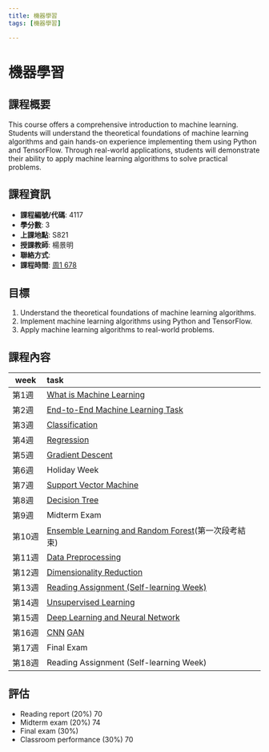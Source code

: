 ```yaml
---
title: 機器學習
tags: [機器學習]

---
```


# 機器學習

## 課程概要
This course offers a comprehensive introduction to machine learning. Students will understand the theoretical foundations of machine learning algorithms and gain hands-on experience implementing them using Python and TensorFlow. Through real-world applications, students will demonstrate their ability to apply machine learning algorithms to solve practical problems.
## 課程資訊
- **課程編號/代碼**: 4117
- **學分數**: 3
- **上課地點**: S821
- **授課教師**: 楊景明
- **聯絡方式**: 
- **課程時間**: [周1 678](/課程時間表.md)

## 目標
1. Understand the theoretical foundations of machine learning algorithms.
2. Implement machine learning algorithms using Python and TensorFlow.
3. Apply machine learning algorithms to real-world problems.
## 課程內容
<!-- undo to  write -->
| week   | task                                                                           |
| ------ |:------------------------------------------------------------------------------ |
| 第1週  | [What is Machine Learning](/What%20is%20Machine%20Learning.md)                            |
| 第2週  | [End-to-End Machine Learning Task](/End-to-End%20Machine%20Learning%20Task.md)                    |
| 第3週  | [Classification](/Classification.md)                                      |
| 第4週  | [Regression](/Regression.md)                                          |
| 第5週  | [Gradient Descent](/Regression.md)                                    |
| 第6週  | Holiday Week                                                                   |
| 第7週  | [Support Vector Machine](/Support%20Vector%20Machine.md)                              |
| 第8週  | [Decision Tree](/Decision%20Tree.md)                                       |
| 第9週  | Midterm Exam                                                                   |
| 第10週 | [Ensemble Learning and Random Forest](/Ensemble%20Learning%20and%20Random%20Forest.md)(第一次段考結束) |
| 第11週 | [Data Preprocessing](/Data%20Preprocessing.md)                                  |
| 第12週 | [Dimensionality Reduction](/Dimensionality%20Reduction.md)                            |
| 第13週 | [Reading Assignment (Self-learning Week)](/Reading%20Assignment%20(Self-learning%20Week).md)                                        |
| 第14週 | [Unsupervised Learning](/Unsupervised%20Learning.md)                               |
| 第15週 | [Deep Learning and Neural Network](/Deep%20Learning%20and%20Neural%20Network.md)                    |
| 第16週 |           [CNN](/CNN.md)     [GAN](/GAN.md)               |
| 第17週 | Final Exam                                                                     |
| 第18週 | Reading Assignment (Self-learning Week)                                        |
## 評估
- Reading report (20%) 70
- Midterm exam (20%) 74
- Final exam (30%)
- Classroom performance (30%) 70


